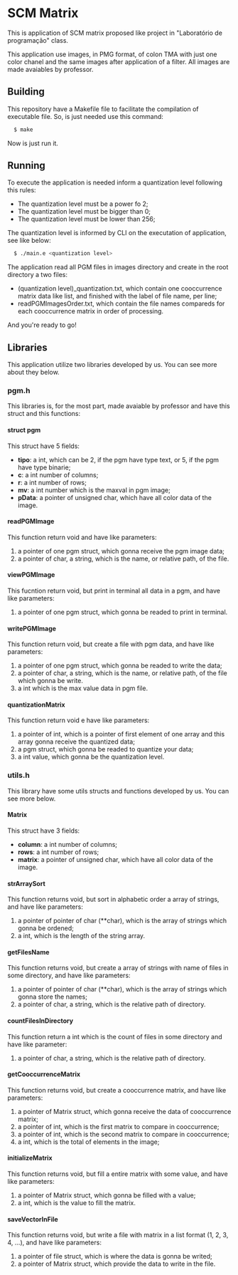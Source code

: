 # SCM Matrix

This is application of SCM matrix proposed like project in "Laboratório de programação" class.

This application use images, in PMG format, of colon TMA with just one color chanel and the same images after application of a filter. All images are made avaiables by professor.

## Building

This repository have a Makefile file to facilitate the compilation of executable file. So, is just needed use this command:

```bash
  $ make
```

Now is just run it.

## Running

To execute the application is needed inform a quantization level following this rules:

- The quantization level must be a power fo 2;
- The quantization level must be bigger than 0;
- The quantization level must be lower than 256;

The quantization level is informed by CLI on the executation of application, see like below:

```bash
  $ ./main.e <quantization level>
```

The application read all PGM files in images directory and create in the root directory a two files:

- (quantization level)\_quantization.txt, which contain one cooccurrence matrix data like list, and finished with the label of file name, per line;
- readPGMImagesOrder.txt, which contain the file names compareds for each cooccurrence matrix in order of processing.

And you're ready to go!

## Libraries

This application utilize two libraries developed by us. You can see more about they below.

### pgm.h

This libraries is, for the most part, made avaiable by professor and have this struct and this functions:

#### struct pgm

This struct have 5 fields:

- **tipo**: a int, which can be 2, if the pgm have type text, or 5, if the pgm have type binarie;
- **c**: a int number of columns;
- **r**: a int number of rows;
- **mv**: a int number which is the maxval in pgm image;
- **pData**: a pointer of unsigned char, which have all color data of the image.

#### readPGMImage

This function return void and have like parameters:

1. a pointer of one pgm struct, which gonna receive the pgm image data;
2. a pointer of char, a string, which is the name, or relative path, of the file.

#### viewPGMImage

This fucntion return void, but print in terminal all data in a pgm, and have like parameters:

1. a pointer of one pgm struct, which gonna be readed to print in terminal.

#### writePGMImage

This function return void, but create a file with pgm data, and have like parameters:

1. a pointer of one pgm struct, which gonna be readed to write the data;
2. a pointer of char, a string, which is the name, or relative path, of the file which gonna be write.
3. a int which is the max value data in pgm file.

#### quantizationMatrix

This function return void e have like parameters:

1. a pointer of int, which is a pointer of first element of one array and this array gonna receive the quantized data;
2. a pgm struct, which gonna be readed to quantize your data;
3. a int value, which gonna be the quantization level.

### utils.h

This library have some utils structs and functions developed by us. You can see more below.

#### Matrix

This struct have 3 fields:

- **column**: a int number of columns;
- **rows**: a int number of rows;
- **matrix**: a pointer of unsigned char, which have all color data of the image.

#### strArraySort

This function returns void, but sort in alphabetic order a array of strings, and have like parameters:

1. a pointer of pointer of char (\*\*char), which is the array of strings which gonna be ordened;
2. a int, which is the length of the string array.

#### getFilesName

This function returns void, but create a array of strings with name of files in some directory, and have like parameters:

1. a pointer of pointer of char (\*\*char), which is the array of strings which gonna store the names;
2. a pointer of char, a string, which is the relative path of directory.

#### countFilesInDirectory

This function return a int which is the count of files in some directory and have like parameter:

1. a pointer of char, a string, which is the relative path of directory.

#### getCooccurrenceMatrix

This function returns void, but create a cooccurrence matrix, and have like parameters:

1. a pointer of Matrix struct, which gonna receive the data of cooccurrence matrix;
2. a pointer of int, which is the first matrix to compare in cooccurrence;
3. a pointer of int, which is the second matrix to compare in cooccurrence;
4. a int, which is the total of elements in the image;

#### initializeMatrix

This function returns void, but fill a entire matrix with some value, and have like parameters:

1. a pointer of Matrix struct, which gonna be filled with a value;
2. a int, which is the value to fill the matrix.

#### saveVectorInFile

This function returns void, but write a file with matrix in a list format (1, 2, 3, 4, ...), and have like parameters:

1. a pointer of file struct, which is where the data is gonna be writed;
2. a pointer of Matrix struct, which provide the data to write in the file.
